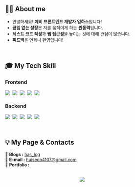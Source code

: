 <!-- ![header](https://capsule-render.vercel.app/api?type=waving&color=0F599B&fontColor=ffffff&height=180&fontAlignY=25&section=header&text=Hello,%20Im-hass&desc=frontend%20developer&descAlignY=50&fontSize=30&animation=fadeIn) -->

## 👩🏻 About me
- 안녕하세요! **예비 프론트엔드 개발자 임하스**입니다!
- **끊임 없는 성장**은 저를 움직이게 하는 **원동력**입니다.
- **테스트 코드 작성**과 **웹 접근성**을 높이는 것에 대해 관심이 많습니다.
- **피드백**은 언제나 환영입니다!
<br>

## 🎓 My Tech Skill
### Frontend
<img src="https://img.shields.io/badge/HTML5-E34F26?style=for-the-badge&logo=HTML5&logoColor=white"/></a>&nbsp;
<img src="https://img.shields.io/badge/CSS3-1572B6?style=for-the-badge&logo=CSS3&logoColor=white"/></a>&nbsp;
<img src="https://img.shields.io/badge/SASS-CC6699?style=for-the-badge&logo=SASS&logoColor=white"/></a>&nbsp;
<img src="https://img.shields.io/badge/Javascript-ffb13b?style=for-the-badge&logo=javascript&logoColor=white"/></a>&nbsp;
<img src="https://img.shields.io/badge/React-61DAFB?style=for-the-badge&logo=React&logoColor=white"/></a>&nbsp;

### Backend
<img src="https://img.shields.io/badge/Java-0d8ac7?style=for-the-badge&logo=Java&logoColor=white"/></a>&nbsp;
<img src="https://img.shields.io/badge/Spring-6DB33F?style=for-the-badge&logo=Spring&logoColor=white"/></a>&nbsp;
<img src="https://img.shields.io/badge/Node.js-339933?style=for-the-badge&logo=Node.js&logoColor=white"/></a>&nbsp;
<img src="https://img.shields.io/badge/MongoDB-47A248?style=for-the-badge&logo=MongoDB&logoColor=white"/></a>&nbsp;
<img src="https://img.shields.io/badge/MySQL-4479A1?style=for-the-badge&logo=MySQL&logoColor=white"/></a>&nbsp;

<!-- ### etc
<img src="https://img.shields.io/badge/Webpack-8DD6F9?style=for-the-badge&logo=Webpack&logoColor=white"/></a>&nbsp; -->
<br>

## 💡 My Page & Contacts
💭 **Blogs :** [has_log](https://velog.io/@im_hass_)  
💬 **E-mail :** huiseon4107@gmail.com  
💍 **Portfolio :** 
<br>
<br>

<p align="center">
  <a href="https://hits.seeyoufarm.com"><img src="https://hits.seeyoufarm.com/api/count/incr/badge.svg?url=https%3A%2F%2Fgithub.com%2FIm-hass&count_bg=%2300539C&title_bg=%2300539C&icon=github.svg&icon_color=%23FFFFFF&title=hits&edge_flat=false" style="text-align: center" /></a></p>
